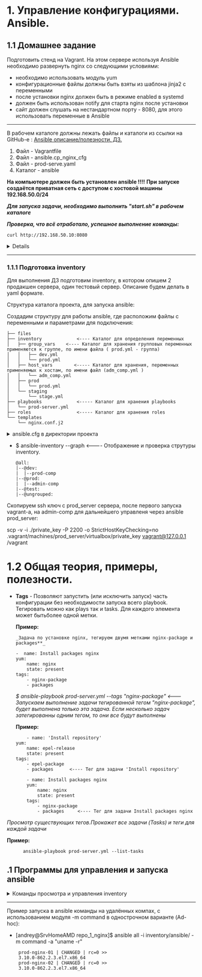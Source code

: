 
#         1. Управление конфигурациями. Ansible.
##      1.1 Домашнее задание
Подготовить стенд на Vagrant. На этом сервере используя Ansible необходимо развернуть nginx со следующими
условиями:
 - необходимо использовать модуль yum
 - конфигурационные файлы должны быть взяты из шаблона jinja2 с переменными
 - после установки nginx должен быть в режиме enabled в systemd
 - должен быть использован notify для старта nginx после установки
 - сайт должен слушать на нестандартном порту - 8080, для этого использовать переменные в Ansible

___

В рабочем каталоге должны лежать файлы и каталоги из ссылки на GitHub-е :
[Ansible описание/полезности, ДЗ. ](https://github.com/ashum1976/homework_lesson15_ANSIBLE)

1. Файл - Vagrantfile
2. Файл - ansible.cp_nginx_cfg
3. Файл - prod-serve.yaml
4. Каталог - ansible

**На компьютере должен быть установлен ansible !!!!**
**При запуске создаётся приватная сеть с доступом с хостовой машины 192.168.50.0/24**

**_Для запуска задачи, необходимо выполнить "start.sh" в рабочем каталоге_**

**_Проверка, что всё отработало, успешное выполнение команды:_**

    curl http://192.168.50.10:8080

<details>

                        <summary>Вывод успешного выполнения команды curl</summary>  
                        <!DOCTYPE HTML PUBLIC "-//W3C//DTD HTML 4.01 Transitional//EN">
            <html>
            <head>
            <title>Welcome to CentOS</title>
            <style rel="stylesheet" type="text/css">

                    html {
                    background-image:url(img/html-background.png);
                    background-color: white;
                    font-family: "DejaVu Sans", "Liberation Sans", sans-serif;
                    font-size: 0.85em;
                    line-height: 1.25em;
                    margin: 0 4% 0 4%;
                    }

                    body {
                    border: 10px solid #fff;
                    margin:0;
                    padding:0;
                    background: #fff;
                    }

                    /* Links */

                    a:link { border-bottom: 1px dotted #ccc; text-decoration: none; color: #204d92; }
                    a:hover { border-bottom:1px dotted #ccc; text-decoration: underline; color: green; }
                    a:active {  border-bottom:1px dotted #ccc; text-decoration: underline; color: #204d92; }
                    a:visited { border-bottom:1px dotted #ccc; text-decoration: none; color: #204d92; }
                    a:visited:hover { border-bottom:1px dotted #ccc; text-decoration: underline; color: green; }

                    .logo a:link,
                    .logo a:hover,
                    .logo a:visited { border-bottom: none; }

                    .mainlinks a:link { border-bottom: 1px dotted #ddd; text-decoration: none; color: #eee; }
                    .mainlinks a:hover { border-bottom:1px dotted #ddd; text-decoration: underline; color: white; }
                    .mainlinks a:active { border-bottom:1px dotted #ddd; text-decoration: underline; color: white; }
                    .mainlinks a:visited { border-bottom:1px dotted #ddd; text-decoration: none; color: white; }
                    .mainlinks a:visited:hover { border-bottom:1px dotted #ddd; text-decoration: underline; color: white; }

                    /* User interface styles */

                    #header {
                    margin:0;
                    padding: 0.5em;
                    background: #204D8C url(img/header-background.png);
                    text-align: left;
                    }

                    .logo {
                    padding: 0;
                    /* For text only logo */
                    font-size: 1.4em;
                    line-height: 1em;
                    font-weight: bold;
                    }

                    .logo img {
                    vertical-align: middle;
                    padding-right: 1em;
                    }

                    .logo a {
                    color: #fff;
                    text-decoration: none;
                    }

                    p {
                    line-height:1.5em;
                    }

                    h1 {
                            margin-bottom: 0;
                            line-height: 1.9em; }
                    h2 {
                            margin-top: 0;
                            line-height: 1.7em; }

                    #content {
                    clear:both;
                    padding-left: 30px;
                    padding-right: 30px;
                    padding-bottom: 30px;
                    border-bottom: 5px solid #eee;
                    }

                .mainlinks {
                    float: right;
                    margin-top: 0.5em;
                    text-align: right;
                }

                ul.mainlinks > li {
                border-right: 1px dotted #ddd;
                padding-right: 10px;
                padding-left: 10px;
                display: inline;
                list-style: none;
                }

                ul.mainlinks > li.last,
                ul.mainlinks > li.first {
                border-right: none;
                }

            </style>

            </head>

            <body>

            <div id="header">

                <ul class="mainlinks">
                    <li> <a href="http://www.centos.org/">Home</a> </li>
                    <li> <a href="http://wiki.centos.org/">Wiki</a> </li>
                    <li> <a href="http://wiki.centos.org/GettingHelp/ListInfo">Mailing Lists</a></li>
                    <li> <a href="http://www.centos.org/download/mirrors/">Mirror List</a></li>
                    <li> <a href="http://wiki.centos.org/irc">IRC</a></li>
                    <li> <a href="https://www.centos.org/forums/">Forums</a></li>
                    <li> <a href="http://bugs.centos.org/">Bugs</a> </li>
                    <li class="last"> <a href="http://wiki.centos.org/Donate">Donate</a></li>
                </ul>

                    <div class="logo">
                            <a href="http://www.centos.org/"><img src="img/centos-logo.png" border="0"></a>
                    </div>

            </div>

            <div id="content">

                    <h1>Welcome to CentOS</h1>

                    <h2>The Community ENTerprise Operating System</h2>

                    <p><a href="http://www.centos.org/">CentOS</a> is an Enterprise-class Linux Distribution derived from sources freely provided
            to the public by Red Hat, Inc. for Red Hat Enterprise Linux.  CentOS conforms fully with the upstream vendors
            redistribution policy and aims to be functionally compatible. (CentOS mainly changes packages to remove upstream vendor
            branding and artwork.)</p>

                    <p>CentOS is developed by a small but growing team of core
            developers.&nbsp; In turn the core developers are supported by an active user community
            including system administrators, network administrators, enterprise users, managers, core Linux contributors and Linux enthusiasts from around the world.</p>

                    <p>CentOS has numerous advantages including: an active and growing user community, quickly rebuilt, tested, and QA'ed errata packages, an extensive <a href="http://www.centos.org/download/mirrors/">mirror network</a>, developers who are contactable and responsive, Special Interest Groups (<a href="http://wiki.centos.org/SpecialInterestGroup/">SIGs</a>) to add functionality to the core CentOS distribution, and multiple community support avenues including a <a href="http://wiki.centos.org/">wiki</a>, <a
            href="http://wiki.centos.org/irc">IRC Chat</a>, <a href="http://wiki.centos.org/GettingHelp/ListInfo">Email Lists</a>, <a href="https://www.centos.org/forums/">Forums</a>, <a href="http://bugs.centos.org/">Bugs Database</a>, and an <a
            href="http://wiki.centos.org/FAQ/">FAQ</a>.</p>

                    </div>

            </div>


            </body>
            </html>

</details>

___


###      1.1.1 Подготовка inventory

Для выполнения ДЗ подготовим inventory, в котором опишем 2 продакшен сервера, один тестовый сервер. Описание будем делать в yaml формате.

Структура каталога  проекта, для запуска ansible:

Создадим структуру  для работы ansible, где расположим файлы с переменными и параметрами для подключения:


    ├── files
    ├── inventory             <---- Каталог для определения переменных
    │   ├── group_vars    <---- Каталог для хранения групповых переменных применяются к группе, по имени файла ( prod.yml - группа)
    │   │   ├── dev.yml
    │   │   └── prod.yml
    │   ├── host_vars        <----- Каталог для хранения, переменных применяемых к хостам, по имени файл (adm_comp.yml )
    │   │   └── adm_comp.yml
    │   ├── prod
    │   │   └── prod.yml
    │   └── staging
    │       └── stage.yml
    ├── playbooks             <----- Каталог для хранения playbooks
    │   └── prod-server.yml
    ├── roles                 <----- Каталог для хранения roles
    └── templates
        └── nginx.conf.j2

<details>
             <summary>ansible.cfg в директории проекта</summary>

Файл расположим в корневой папке, где находится и Vagrantfile

    [defaults]
    inventory = ansible/inventory
    transport = smart
    roles_path = ../roles
    remote_user = vagrant
    host_key_checking = False
    retry_files_enabled = True
    log_path = /var/log/ansible.log
    display_args_to_stdout = True

    [diff]
    # Always print diff when running ( same as always running with -D/--diff )
    always = yes
    # Set how many context lines to show in diff
    context = 3

</details>

- $ ansible-inventory --graph     <---- Отображение и проверка струтуры inventory.

      @all:
      |--@dev:
      |  |--prod-comp
      |--@prod:
      |  |--admin-comp
      |--@test:
      |--@ungrouped:



Скопируем ssh ключ с prod_server сервера, после первого запуска vagrant-a, на admin-comp для дальнейшего управленя через ansible
prod_server:

scp -v -i ./private_key -P 2200 -o StrictHostKeyChecking=no  .vagrant/machines/prod_server/virtualbox/private_key  vagrant@127.0.0.1 /vagrant


##         

#       1.2 Общая теория, примеры, полезности.

-   **Tags**  - Позволяют запустить (или исключить запуск) часть конфигурации без необходимости запуска всего playbook.   Тегировать можно как plays так и tasks. Для каждого элемента может бытьболее одной метки.

    **Пример:**

        _Задача по установке nginx, тегируем двумя метками nginx-package и packages**_

        -  name: Install packages nginx
        yum:
            name: nginx
            state: present
        tags:
            - nginx-package
            - packages

    _$ ansible-playbook prod-server.yml --tags "nginx-package" <--- Запускаем выполнение задачи тегированной тегом "nginx-package", будет выполнена только эта задача. Если несколько задач затегированны одним тегом, то они все будут выполнены_

    **Пример:**

            - name: 'Install repository'
        yum:
            name: epel-release
            state: present
        tags:
            - epel-package   
            - packages      <---- Тег для задачи 'Install repository'

            - name: Install packages nginx
            yum:
                name: nginx
                state: present
            tags:
                - nginx-package
                - packages     <---- Тег для задачи Install packages nginx

   _Просмотр существующих тегов.Прокажет все задачи (Tasks) и теги для каждой задачи_

   **Пример:**

          ansible-playbook prod-server.yml --list-tasks


##    .1 Программы для управления и запуска ansible

<details>
             <summary>Команды просмотра и управления inventory</summary>


<details>
             <summary> Inventory "--graph"</summary>  

1.   $ ansible-inventory --graph     <---- Отображение и проверка струтуры inventory для всех параметров в графическом виде .

            @all:
            |--@dev:
            |  |--prod-comp
            |--@prod:
            |  |--admin-comp
            |--@test:
            |--@ungrouped:

</details>

___

<details>
             <summary> Inventory "--list"</summary>

2.  $ ansible-inventory --list        <---- Отображение и проверка inventory в виде структуры.

</details>

___

<details>
             <summary> Inventory "--graph --vars"</summary>

3.  $ ansible-inventory prod --graph --vars         <---- Отображение и проверка переменных группы prod  в inventory

      @prod:
        |--adm_comp
        |  |--{ansible_host = 127.0.0.1}
        |  |--{ansible_port = 2200}
        |  |--{ansible_private_key_file = .vagrant/machines/adm_comp/virtualbox/private_key}
        |  |--{ansible_user = vagrant}
        |  |--{test_var = test_var_group}
        |--{test_var = test_var_group}

</details>
</details>

___


 Пример запуска в ansible команды на удалённых компах, с использованием модуля -m command  в однострочном варианте (Ad-hoc):

*  [andrey@SrvHomeAMD repo_1_nginx]$ ansible all -i inventory/ansible/ -m command -a "uname -r"

        prod-nginx-01 | CHANGED | rc=0 >>
        3.10.0-862.2.3.el7.x86_64
        prod-nginx-02 | CHANGED | rc=0 >>
        3.10.0-862.2.3.el7.x86_64
